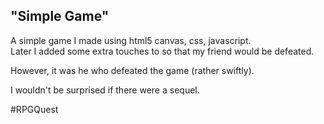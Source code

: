 ## "Simple Game"
A simple game I made using html5 canvas, css, javascript.  
Later I added some extra touches to so that my friend would be defeated.

However, it was he who defeated the game (rather swiftly).

I wouldn't be surprised if there were a sequel.

\#RPGQuest

